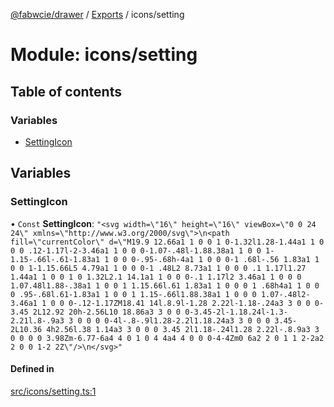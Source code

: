 [@fabwcie/drawer](../README.md) / [Exports](../modules.md) / icons/setting

# Module: icons/setting

## Table of contents

### Variables

- [SettingIcon](icons_setting.md#settingicon)

## Variables

### SettingIcon

• `Const` **SettingIcon**: ``"<svg width=\"16\" height=\"16\" viewBox=\"0 0 24 24\" xmlns=\"http://www.w3.org/2000/svg\">\n<path fill=\"currentColor\" d=\"M19.9 12.66a1 1 0 0 1 0-1.32l1.28-1.44a1 1 0 0 0 .12-1.17l-2-3.46a1 1 0 0 0-1.07-.48l-1.88.38a1 1 0 0 1-1.15-.66l-.61-1.83a1 1 0 0 0-.95-.68h-4a1 1 0 0 0-1 .68l-.56 1.83a1 1 0 0 1-1.15.66L5 4.79a1 1 0 0 0-1 .48L2 8.73a1 1 0 0 0 .1 1.17l1.27 1.44a1 1 0 0 1 0 1.32L2.1 14.1a1 1 0 0 0-.1 1.17l2 3.46a1 1 0 0 0 1.07.48l1.88-.38a1 1 0 0 1 1.15.66l.61 1.83a1 1 0 0 0 1 .68h4a1 1 0 0 0 .95-.68l.61-1.83a1 1 0 0 1 1.15-.66l1.88.38a1 1 0 0 0 1.07-.48l2-3.46a1 1 0 0 0-.12-1.17ZM18.41 14l.8.9l-1.28 2.22l-1.18-.24a3 3 0 0 0-3.45 2L12.92 20h-2.56L10 18.86a3 3 0 0 0-3.45-2l-1.18.24l-1.3-2.21l.8-.9a3 3 0 0 0 0-4l-.8-.9l1.28-2.2l1.18.24a3 3 0 0 0 3.45-2L10.36 4h2.56l.38 1.14a3 3 0 0 0 3.45 2l1.18-.24l1.28 2.22l-.8.9a3 3 0 0 0 0 3.98Zm-6.77-6a4 4 0 1 0 4 4a4 4 0 0 0-4-4Zm0 6a2 2 0 1 1 2-2a2 2 0 0 1-2 2Z\"/>\n</svg>"``

#### Defined in

[src/icons/setting.ts:1](https://github.com/fabwcie/drawer/blob/master/src/icons/setting.ts#L1)
